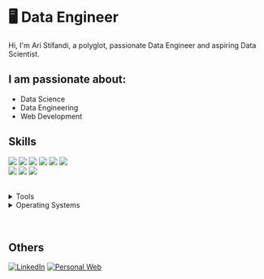# 🖥 Data Engineer

Hi, I'm Ari Stifandi, a polyglot, passionate Data Engineer and aspiring Data Scientist.

## I am passionate about:

- Data Science
- Data Engineering
- Web Development

## Skills

<img src="https://img.shields.io/badge/Python-ff7851" /> <img src="https://img.shields.io/badge/CSS3-44b2fb" /> <img src="https://img.shields.io/badge/JavaScript -ffc742" /> 
<img src="https://img.shields.io/badge/Kafka -41b883" />
<img src="https://img.shields.io/badge/Airflow -563d7c" />
<img src="https://img.shields.io/badge/SQL -FF0000" />  
<img src="https://img.shields.io/badge/Java -1cc4b4" />
<img src="https://img.shields.io/badge/Tensorflow -FF0000" />
<img src="https://img.shields.io/badge/Flask -41b883" />

</br>
<details>
	<summary>Tools</summary>
	<ul>
    <li>Visual Studio Code</li>
   </ul>
</details>

<details>
	<summary>Operating Systems</summary>
	<ul>
		<li>Windows</li>
    <li>Ubuntu</li>
	</ul>
</details>
</br>
</br>

## Others

<a href="http://linkedin.com/in/aristifandi"><img src="https://img.shields.io/badge/LinkedIn-%230077B5.svg?&style=flat-square&logo=linkedin&logoColor=white" alt="LinkedIn"></a>
<a href="http://aristifandi.com"><img src="https://img.shields.io/badge/Personal-%23E4405F.svg?&style=flat-square&logo=instagram&logoColor=white" alt="Personal Web"></a>
